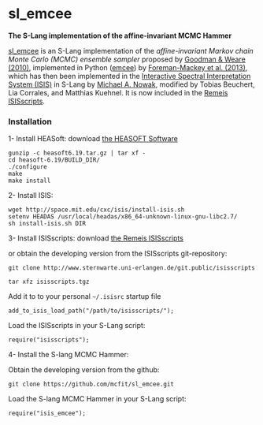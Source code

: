 # sl_emcee
**The S-Lang implementation of the affine-invariant MCMC Hammer**

[sl_emcee](http://www.sternwarte.uni-erlangen.de/wiki/doku.php?id=isis:emcee) is an S-Lang implementation of the *affine-invariant Markov chain Monte Carlo (MCMC) ensemble sampler* proposed by [Goodman & Weare (2010)](http://dx.doi.org/10.2140/camcos.2010.5.65), implemented in Python ([emcee](https://github.com/dfm/emcee)) by [Foreman-Mackey et al. (2013)](http://adsabs.harvard.edu/abs/2013PASP..125..306F), which has then been implemented in the [Interactive Spectral Interpretation System (ISIS)](http://space.mit.edu/cxc/isis/) in S-Lang by [Michael A. Nowak](http://space.mit.edu/home/mnowak/isis_vs_xspec/), modified by Tobias Beuchert, Lia Corrales, and Matthias Kuehnel. It is now included in the [Remeis ISISscripts](http://www.sternwarte.uni-erlangen.de/isis/).

### Installation

1- Install HEASoft: download [the HEASOFT Software](https://heasarc.nasa.gov/lheasoft/download.html)

    gunzip -c heasoft6.19.tar.gz | tar xf -
    cd heasoft-6.19/BUILD_DIR/
    ./configure
    make
    make install
    
2- Install ISIS:

    wget http://space.mit.edu/cxc/isis/install-isis.sh
    setenv HEADAS /usr/local/headas/x86_64-unknown-linux-gnu-libc2.7/
    sh install-isis.sh DIR

3- Install ISISscripts: download [the Remeis ISISscripts](http://www.sternwarte.uni-erlangen.de/isis/)

or obtain the developing version from the ISISscripts git-repository:

    git clone http://www.sternwarte.uni-erlangen.de/git.public/isisscripts 

    tar xfz isisscripts.tgz
    
Add it to to your personal `~/.isisrc` startup file

    add_to_isis_load_path("/path/to/isisscripts/");
    
Load the ISISscripts in your S-Lang script:

    require("isisscripts");
    
4- Install the S-lang MCMC Hammer:

Obtain the developing version from the github:

    git clone https://github.com/mcfit/sl_emcee.git
    
Load the S-lang MCMC Hammer in your S-Lang script:

    require("isis_emcee");

